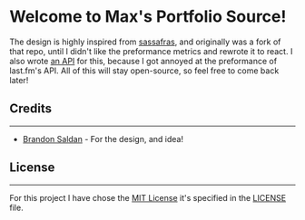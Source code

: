 # Welcome to Max's Portfolio Source!
The design is highly inspired from [sassafras](https://github.com/brandonsaldan/sassafras), and originally was a fork of that repo, until I didn't like the preformance metrics and rewrote it to react. I also wrote [an API](https://github.com/MaxTCodes/Portfolio-Api) for this, because I got annoyed at the preformance of last.fm's API. All of this will stay open-source, so feel free to come back later!

## Credits
---
- [Brandon Saldan](https://github.com/brandonsaldan) - For the design, and idea!

## License
---
For this project I have chose the [MIT License](https://choosealicense.com/licenses/mit/) it's specified in the [LICENSE](./LICENSE) file.

